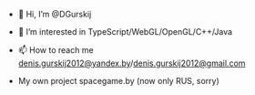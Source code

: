 - 👋 Hi, I’m @DGurskij
- 👀 I’m interested in TypeScript/WebGL/OpenGL/C++/Java
- 📫 How to reach me denis.gurskij2012@yandex.by/denis.gurskij2012@gmail.com

- My own project spacegame.by (now only RUS, sorry)

<!---
DGurskij/DGurskij is a ✨ special ✨ repository because its `README.md` (this file) appears on your GitHub profile.
You can click the Preview link to take a look at your changes.
--->

